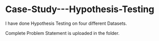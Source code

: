 # Case-Study---Hypothesis-Testing

I have done Hypothesis Testing on four different Datasets. 

Complete Problem Statement is uploaded in the folder.
